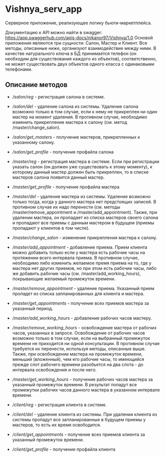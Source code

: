 # Vishnya_serv_app
Серверное приложение, реализующее логику бьюти-маркетплейса.

Документацию к API можно найти в swagger: https://app.swaggerhub.com/apis-docs/nikanor97/Vishnya/1.0
Основой приложения являются три сущности: Салон, Мастер и Клиент. Все методы, описанные ниже, организуют взаимодействие между ними. В качестве натурального ключа в БД принимается телефон (он необходим для существования каждого из объектов), соответственно, не может существовать двух объектов одного класса с одинаковыми телефонами.

## Описание методов

- <i>/salon/reg</i> - регистрация салона в системе. 

- <i>/salon/del</i> - удаление салона из системы. Удаление салона возможно только в том случае, если к нему не прикреплен ни один мастер на момент удаления. В противном случае, необходимо изменить прикрепление мастера к салону (см. метод /master/change_salon).

- <i>/salon/get_masters</i> - получение мастеров, прикрепленных к указанному салону.

- <i>/salon/get_profile</i> - получение профайла салона

- <i>/master/reg</i> - регистрация мастера в системе. Если при регистрации указать салон (он должен уже существовать к этому моменту), к которому данный мастер должен быть прикреплен, то в списке мастеров салона появится данный мастер.

- <i>/master/get_profile</i> - получение профайла мастера

- <i>/master/del</i> - удаление мастера из системы. Удаление возможно только тогда, когда у данного мастера нет предстоящих записей. В противном случае их надо перенести (см. методы /master/remove_appointment и /master/add_appointment). Также, при удалении мастера, он пропадает из списка мастеров своего салона и пропадают все приемы с данным мастером в будущем (приемы пропадают у клиентов в том числе).

- <i>/master/change_salon</i> - изменение прикрепления мастера к салону.

- <i>/master/add_appointment</i> - добавление приема. Прием клиента можно добавить только если у мастера есть рабочие часы на протяжении всего интервала приема. В противном случае, необходимо либо изменить желаемое премя приема на то, где у мастера нет других приемов, но при этом есть рабочие часы, либо же добавить рабочие часы (см. /master/add_working_hours), покрывающие желаемый промежуток времени.

- <i>/master/remove_appointment</i> - удаление приема. Указанный прием пропадет из списка запланированных для клиента и мастера.

- <i>/master/get_appointments</i> - получение всех приемов мастера за указанный период.

- <i>/master/add_working_hours</i> - добавление рабочих часов мастеру.

- <i>/master/remove_working_hours</i> - освобождение мастера от рабочих часов, указанных в запросе. Освобождение от рабочих часов возможно только в том случае, если на выбранный промежуток времени не приходится ни одной консультации. В противном случае требуется их перенести, используя методы, описанные выше. Также, при освобождении мастера на промежуток времени, меньший (вложенный), чем его рабочие часы, то имеющийся прежде слот рабочего времени разобьется на два слота - до интервала освобождения и после него.

- <i>/master/get_working_hours</i> - получение рабочих часов мастера за указанный промежуток времени. В результат попадут все промежутки рабочих часов данного мастера в указанном интервале времени.

- <i>/client/reg</i> - регистрация клиента в системе.

- <i>/client/del</i> - удаление клиента из системы. При удалении клиента из системы пропадут все запланированные в будущем приемы у мастеров, то есть их время освободится.

- <i>/client/get_appointments</i> - получение всех приемов клиента за указанный промежуток времени.

- <i>/client/get_profile</i> - получение профайла клиента
